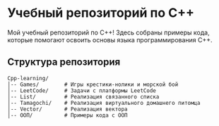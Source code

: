# Учебный репозиторий по C++

Мой учебный репозиторий по C++! Здесь собраны примеры кода, которые помогают освоить основы языка программирования C++.

## Структура репозитория
```
Cpp-learning/
│-- Games/        # Игры крестики-нолики и морской бой
│-- LeetCode/     # Задачи с платформы LeetCode
│-- List/         # Реализация связанного списка
│-- Tamagochi/    # Реализация виртуального домашнего питомца
│-- Vector/       # Реализация вектора
│-- ООП/          # Примеры кода с ООП
```
